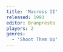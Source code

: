 ```yaml
---
title: 'Macross II'
released: 1993
editor: Branpresto
players: 2
genres:
  - 'Shoot Them Up'
---
```

